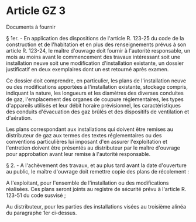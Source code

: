 # Article GZ 3

Documents à fournir

§ 1er. - En application des dispositions de l'article R. 123-25 du code de la construction et de l'habitation et en plus des renseignements prévus à son article R. 123-24, le maître d'ouvrage doit fournir à l'autorité responsable, un mois au moins avant le commencement des travaux intéressant soit une installation neuve soit une modification d'installation existante, un dossier justificatif en deux exemplaires dont un est retourné après examen.

Ce dossier doit comprendre, en particulier, les plans de l'installation neuve ou des modifications apportées à l'installation existante, stockage compris, indiquant la nature, les longueurs et les diamètres des diverses conduites de gaz, l'emplacement des organes de coupure réglementaires, les types d'appareils utilisés et leur débit horaire prévisionnel, les caractéristiques des conduits d'évacuation des gaz brûlés et des dispositifs de ventilation et d'aération.

Les plans correspondant aux installations qui doivent être remises au distributeur de gaz aux termes des textes réglementaires ou des conventions particulières lui imposant d'en assurer l'exploitation et l'entretien doivent être présentés au distributeur par le maître d'ouvrage pour approbation avant leur remise à l'autorité responsable.

§ 2. - A l'achèvement des travaux, et au plus tard avant la date d'ouverture au public, le maître d'ouvrage doit remettre copie des plans de récolement :

A l'exploitant, pour l'ensemble de l'installation ou des modifications réalisées. Ces plans seront joints au registre de sécurité prévu à l'article R. 123-51 du code susvisé ;

Au distributeur, pour les parties des installations visées au troisième alinéa du paragraphe 1er ci-dessus.
